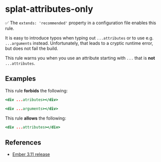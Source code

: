 # splat-attributes-only

✅ The `extends: 'recommended'` property in a configuration file enables this rule.

It is easy to introduce typos when typing out `...attributes` or to use e.g.
`...arguments` instead. Unfortunately, that leads to a cryptic runtime error,
but does not fail the build.

This rule warns you when you use an attribute starting with `...` that is **not**
`...attributes`.

## Examples

This rule **forbids** the following:

```hbs
<div ...atributes></div>
```

```hbs
<div ...arguments></div>
```

This rule **allows** the following:

```hbs
<div ...attributes></div>
```

## References

* [Ember 3.11 release](https://blog.emberjs.com/2019/07/15/ember-3-11-released.html)

